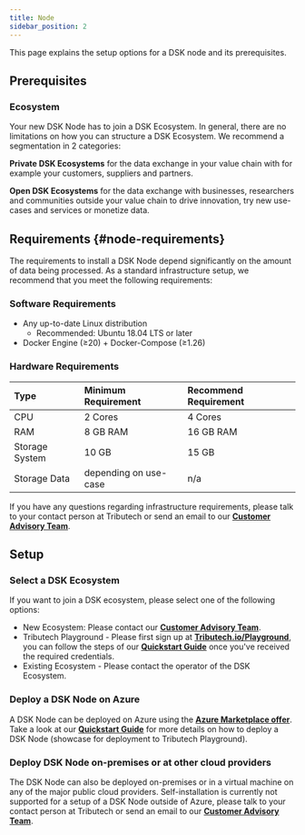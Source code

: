```yaml
---
title: Node
sidebar_position: 2
---
```


This page explains the setup options for a DSK node and its prerequisites.
## Prerequisites

### Ecosystem

Your new DSK Node has to join a DSK Ecosystem. In general, there are no limitations on how you can structure a DSK Ecosystem. We recommend a segmentation in 2 categories:

**Private DSK Ecosystems** for the data exchange in your value chain with for example your customers, suppliers and partners.

**Open DSK Ecosystems** for the data exchange with businesses, researchers and communities outside your value chain to drive innovation, try new use-cases and services or monetize data.

## Requirements {#node-requirements}

The requirements to install a DSK Node depend significantly on the amount of data being processed. As a standard infrastructure setup, we recommend that you meet the following requirements:

### Software Requirements

- Any up-to-date Linux distribution
  - Recommended: Ubuntu 18.04 LTS or later
- Docker Engine (≥20) + Docker-Compose (≥1.26)

### Hardware Requirements

| Type           | Minimum Requirement   | Recommend Requirement |
| :------------- | :-------------------- | :-------------------- |
| CPU            | 2 Cores               | 4 Cores               |
| RAM            | 8 GB RAM              | 16 GB RAM             |
| Storage System | 10 GB                 | 15 GB                 |
| Storage Data   | depending on use-case | n/a                   |

If you have any questions regarding infrastructure requirements, please talk to your contact person at Tributech or send an email to our [**Customer Advisory Team**](mailto:customer-advisory@tributech.io).

## Setup

### Select a DSK Ecosystem

If you want to join a DSK ecosystem, please select one of the following options:

- New Ecosystem: Please contact our [**Customer Advisory Team**](mailto:customer-advisory@tributech.io).
- Tributech Playground - Please first sign up at [**Tributech.io/Playground**](https://tributech.io/playground), you can follow the steps of our [**Quickstart Guide**](../quickstart/overview.md) once you've received the required credentials.
- Existing Ecosystem - Please contact the operator of the DSK Ecosystem.

### Deploy a DSK Node on Azure

A DSK Node can be deployed on Azure using the <a href="https://azuremarketplace.microsoft.com/en-us/marketplace/apps/tributechsolutionsgmbh1582568815297.8aa9010b-3dd5-43e0-a4b6-53e2ea552e4a?tab=Overview" target="_blank">**Azure Marketplace offer**</a>. Take a look at our [**Quickstart Guide**](../quickstart/install-owner-node.md) for more details on how to deploy a DSK Node (showcase for deployment to Tributech Playground).

### Deploy DSK Node on-premises or at other cloud providers

The DSK Node can also be deployed on-premises or in a virtual machine on any of the major public cloud providers.
Self-installation is currently not supported for a setup of a DSK Node outside of Azure, please talk to your contact person at Tributech or send an email to our [**Customer Advisory Team**](mailto:customer-advisory@tributech.io).

